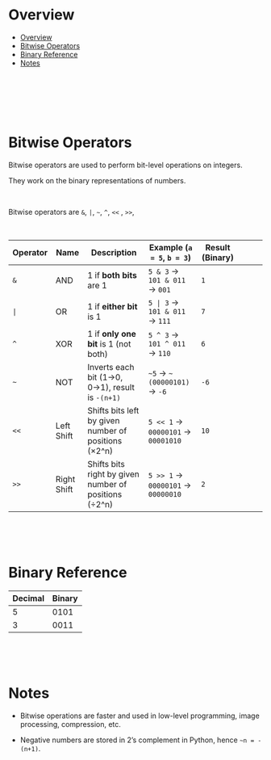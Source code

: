 # Overview

- [Overview](#overview)
- [Bitwise Operators](#bitwise-operators)
- [Binary Reference](#binary-reference)
- [Notes](#notes)

&nbsp;

&nbsp;

&nbsp;

# Bitwise Operators

Bitwise operators are used to perform bit-level operations on integers.

They work on the binary representations of numbers.

&nbsp;

Bitwise operators are `&`, `|`, `~`, `^`, `<<` , `>>`,

&nbsp;

| Operator | Name        | Description                                           | Example (`a = 5`, `b = 3`)         | Result (Binary) |     |     |     |
| -------- | ----------- | ----------------------------------------------------- | ---------------------------------- | --------------- | --- | --- | --- |
| `&`      | AND         | 1 if **both bits** are 1                              | `5 & 3` → `101 & 011` → `001`      | `1`             |     |     |     |
| `\|`     | OR          | 1 if **either bit** is 1                              | `5 \| 3` → `101 & 011` → `111`     | `7`             |
| `^`      | XOR         | 1 if **only one bit** is 1 (not both)                 | `5 ^ 3` → `101 ^ 011` → `110`      | `6`             |     |     |     |
| `~`      | NOT         | Inverts each bit (1→0, 0→1), result is `-(n+1)`       | `~5` → `~(00000101)` → `-6`        | `-6`            |     |     |     |
| `<<`     | Left Shift  | Shifts bits left by given number of positions (×2^n)  | `5 << 1` → `00000101` → `00001010` | `10`            |     |     |     |
| `>>`     | Right Shift | Shifts bits right by given number of positions (÷2^n) | `5 >> 1` → `00000101` → `00000010` | `2`             |     |     |     |

&nbsp;

&nbsp;

# Binary Reference

| Decimal | Binary |
| ------- | ------ |
| 5       | 0101   |
| 3       | 0011   |

&nbsp;

&nbsp;

# Notes

- Bitwise operations are faster and used in low-level programming, image processing, compression, etc.

- Negative numbers are stored in 2’s complement in Python, hence `~n = -(n+1)`.
